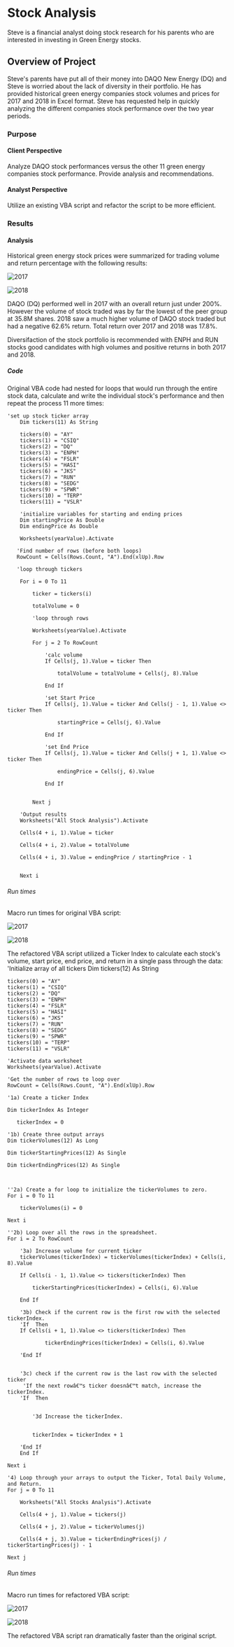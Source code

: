# Stock Analysis
Steve is a financial analyst doing stock research for his parents who are interested in investing in Green Energy stocks. 

## Overview of Project
Steve's parents have put all of their money into DAQO New Energy (DQ) and Steve is worried about the lack of diversity in their portfolio. He has provided historical green energy companies stock volumes and prices for 2017 and 2018 in Excel format. Steve has requested help in quickly analyzing the different companies stock performance over the two year periods.

### Purpose
#### Client Perspective
Analyze DAQO stock performances versus the other 11 green energy companies stock performance. Provide analysis and recommendations.

#### Analyst Perspective
Utilize an existing VBA script and refactor the script to be more efficient. 

### Results
#### Analysis
Historical green energy stock prices were summarized for trading volume and return percentage with the following results:

![2017](resources/VBA_Challenge_2017.png)

![2018](resources/VBA_Challenge_2018.png)

DAQO (DQ) performed well in 2017 with an overall return just under 200%. However the volume of stock traded was by far the lowest of the peer group at 35.8M shares. 2018 saw a much higher volume of DAQO stock traded but had a negative 62.6% return. Total return over 2017 and 2018 was 17.8%.

Diversifaction of the stock portfolio is recommended with ENPH and RUN stocks good candidates with high volumes and positive returns in both 2017 and 2018.

##### Code
Original VBA code had nested for loops that would run through the entire stock data, calculate and write the individual stock's performance and then repeat the process 11 more times:

    'set up stock ticker array
        Dim tickers(11) As String

        tickers(0) = "AY"
        tickers(1) = "CSIQ"
        tickers(2) = "DQ"
        tickers(3) = "ENPH"
        tickers(4) = "FSLR"
        tickers(5) = "HASI"
        tickers(6) = "JKS"
        tickers(7) = "RUN"
        tickers(8) = "SEDG"
        tickers(9) = "SPWR"
        tickers(10) = "TERP"
        tickers(11) = "VSLR"

        'initialize variables for starting and ending prices
        Dim startingPrice As Double
        Dim endingPrice As Double

        Worksheets(yearValue).Activate

       'Find number of rows (before both loops)
       RowCount = Cells(Rows.Count, "A").End(xlUp).Row

       'loop through tickers

        For i = 0 To 11

            ticker = tickers(i)

            totalVolume = 0

            'loop through rows

            Worksheets(yearValue).Activate

            For j = 2 To RowCount

                'calc volume
                If Cells(j, 1).Value = ticker Then

                    totalVolume = totalVolume + Cells(j, 8).Value

                End If

                'set Start Price
                If Cells(j, 1).Value = ticker And Cells(j - 1, 1).Value <> ticker Then

                    startingPrice = Cells(j, 6).Value

                End If

                'set End Price
                If Cells(j, 1).Value = ticker And Cells(j + 1, 1).Value <> ticker Then

                    endingPrice = Cells(j, 6).Value

                End If


            Next j

        'Output results
        Worksheets("All Stock Analysis").Activate

        Cells(4 + i, 1).Value = ticker

        Cells(4 + i, 2).Value = totalVolume

        Cells(4 + i, 3).Value = endingPrice / startingPrice - 1


        Next i
        
###### Run times
Macro run times for original VBA script:

![2017](resources/Orig_2017.png)

![2018](resources/Orig_2018.png)

The refactored VBA script utilized a Ticker Index to calculate each stock's volume, start price, end price, and return in a single pass through the data:
 'Initialize array of all tickers
    Dim tickers(12) As String
    
    tickers(0) = "AY"
    tickers(1) = "CSIQ"
    tickers(2) = "DQ"
    tickers(3) = "ENPH"
    tickers(4) = "FSLR"
    tickers(5) = "HASI"
    tickers(6) = "JKS"
    tickers(7) = "RUN"
    tickers(8) = "SEDG"
    tickers(9) = "SPWR"
    tickers(10) = "TERP"
    tickers(11) = "VSLR"
    
    'Activate data worksheet
    Worksheets(yearValue).Activate
    
    'Get the number of rows to loop over
    RowCount = Cells(Rows.Count, "A").End(xlUp).Row
    
    '1a) Create a ticker Index
    
    Dim tickerIndex As Integer
        
       tickerIndex = 0
    
    '1b) Create three output arrays
    Dim tickerVolumes(12) As Long
    
    Dim tickerStartingPrices(12) As Single
    
    Dim tickerEndingPrices(12) As Single
    
        
        
    ''2a) Create a for loop to initialize the tickerVolumes to zero.
    For i = 0 To 11
    
        tickerVolumes(i) = 0
        
    Next i
    
    ''2b) Loop over all the rows in the spreadsheet.
    For i = 2 To RowCount
    
        '3a) Increase volume for current ticker
        tickerVolumes(tickerIndex) = tickerVolumes(tickerIndex) + Cells(i, 8).Value
        
        If Cells(i - 1, 1).Value <> tickers(tickerIndex) Then
    
            tickerStartingPrices(tickerIndex) = Cells(i, 6).Value
            
        End If
        
        '3b) Check if the current row is the first row with the selected tickerIndex.
        'If  Then
        If Cells(i + 1, 1).Value <> tickers(tickerIndex) Then
        
                tickerEndingPrices(tickerIndex) = Cells(i, 6).Value
                
        'End If
        
        
        '3c) check if the current row is the last row with the selected ticker
         'If the next rowâ€™s ticker doesnâ€™t match, increase the tickerIndex.
        'If  Then
                
                
            '3d Increase the tickerIndex.
        
        
            tickerIndex = tickerIndex + 1
     
        'End If
        End If
    
    Next i
    
    '4) Loop through your arrays to output the Ticker, Total Daily Volume, and Return.
    For j = 0 To 11
        
        Worksheets("All Stocks Analysis").Activate
        
        Cells(4 + j, 1).Value = tickers(j)
    
        Cells(4 + j, 2).Value = tickerVolumes(j)
    
        Cells(4 + j, 3).Value = tickerEndingPrices(j) / tickerStartingPrices(j) - 1
        
    Next j
    
###### Run times
Macro run times for refactored VBA script:

![2017](resources/Refactored_2017.png)

![2018](resources/Refactored_2018.png)

The refactored VBA script ran dramatically faster than the original script.



